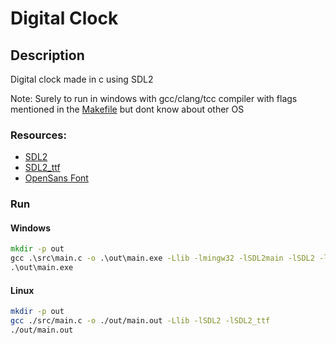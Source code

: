 # Digital Clock

## Description
Digital clock made in c using SDL2

Note: Surely to run in windows with gcc/clang/tcc compiler with flags mentioned in the [Makefile](.//Makefile) but dont know about other OS

### Resources:
- [SDL2](https://github.com/libsdl-org/SDL/releases/tag/release-2.26.2)
- [SDL2_ttf](https://github.com/libsdl-org/SDL_ttf/releases/tag/release-2.20.1)
- [OpenSans Font](https://fonts.google.com/specimen/Open+Sans?query=Open+Sans)


### Run

#### Windows

```cmd
mkdir -p out
gcc .\src\main.c -o .\out\main.exe -Llib -lmingw32 -lSDL2main -lSDL2 -lSDL2_ttf
.\out\main.exe
```

#### Linux

```sh
mkdir -p out
gcc ./src/main.c -o ./out/main.out -Llib -lSDL2 -lSDL2_ttf
./out/main.out
```

